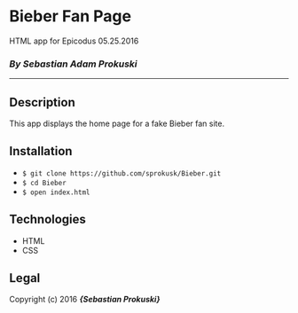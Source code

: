 # Bieber Fan Page

HTML app for Epicodus 05.25.2016
### _By Sebastian Adam Prokuski_

***

## Description
This app displays the home page for a fake Bieber fan site.

## Installation

* `$ git clone https://github.com/sprokusk/Bieber.git`
* `$ cd Bieber`
* `$ open index.html`

## Technologies
* HTML
* CSS

## Legal
Copyright (c) 2016 **_{Sebastian Prokuski}_**
